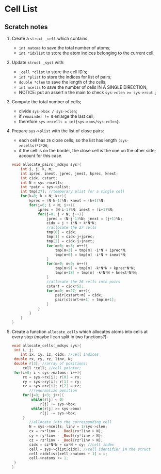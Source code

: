 # Cell List

## Scratch notes

1. Create a `struct _cell` which contains:

   - `int natoms` to save the total number of atoms; 
   - `int *idxlist` to store the atom indices belonging to the current cell.

2. Update `struct _syst` with:

   - `_cell *clist` to store the cell ID's;
   - `int *plist` to store the indices for list of pairs;
   - `double *clen` to save the length of the cells;
   - `int ncells` to save the number of cells IN A SINGLE DIRECTION;
   - NOTICE: put an assert n the main to check `sys->clen >= sys->rcut `;

3. Compute the total number of cells;

   - divide `sys->box / sys->clen`;
   - if `remainder != 0` enlarge the last cell;
   - therefore `sys->ncells = int{sys->bos/sys->clen}`.

4. Prepare `sys->plist` with the list of close pairs:

   - each cell has `26` close cells; so the list has length `(sys->ncells)*2*26`;
   - if the cell is on the border, the close cell is the one on the other side; account for this case.

   ```c
   void allocate_pairs(_mdsys sys){
       int i, j, k, m;
       int iprec, inext, jprec, jnest, kprec, knext;
       int cidx, cstart;
       int N = sys->ncells;
       int *pair = sys->plist;
       int tmp[27]; //temporary plist for a single cell
       for(k=0; k < N; k++){
           kprec = (N-k-1)%N; knext = (k+1)%N;
           for(i=0; i < N; i++){
               iprec = (N-i-1)%N; inext = (i+1)%N;
               for(j=0; j < N; j++){
                   jprec = (N-j-1)%N; jnext = (j+1)%N;
                   cidx = j + i*N + k*N*N;
                   //allocate the 27 cells
                   tmp[0] = cidx;
                   tmp[1] = cidx-j+jprec;
                   tmp[2] = cidx-j+jnext;
                   for(m=0; m<3; m++){
                       tmp[m+3] = tmp[m] -i*N + iprec*N;
                       tmp[m+6] = tmp[m] -i*N + inext*N;
                   }
                   for(m=0; m<9; m++){
                       tmp[m+9] = tmp[m] -k*N*N + kprec*N*N;
                       tmp[m+18] = tmp[m] -k*N*N + knext*N*N;
                   }
                   //allocate the 26 cells into pairs
                   cstart = cidx*52;
                   for(m=0; m<27; m++){
                       pair[cstart+m] = cidx;
                       pair[ctsart+m+1] = tmp[m+1];
                   }
               }
           }
       }
   }
   ```

5. Create a function `allocate_cells` which allocates atoms into cells at every step (maybe I can split in two functions?):

   ```c
   void allocate_cells(_mdsys sys){
   	int i, j;
       int ix, iy, iz, cidx; //cell indices
   	double rx, ry, rz, linv, N;
   	double r[3]; //array of positions;
       _cell *cell; //cell pointer;
   	for(i=0; i < sys->natoms; i++){
       	rx = sys->rx[i]; r[0] = rx;
       	ry = sys->ry[i]; r[1] = ry;
       	rz = sys->rz[i]; r[2] = rz;
           //renormalize position
       	for(j=0; j<3; j++){
           	while(r[j] < 0)
               	r[j] += sys->box;
           	while(r[j] >= sys->box)
               	r[j] -= sys->box;
       	}
           //allocate into the corresponding cell
           N = sys->ncells; linv = 1/sys->clen;
           cx = rx*linv - _Bool{rx*linv > N};
           cy = ry*linv - _Bool{ry*linv > N}; 
           cz = rz*linv - _Bool{rz*linv > N};
           cidx = cz*N*N + cx*N + cy; //cell index
           cell = sys->clist[cidx]; //cell identifier in the struct
           cell->idxlist[cell->natoms + 1] = i;
           cell->natoms += 1;
   	}
   }
   ```
